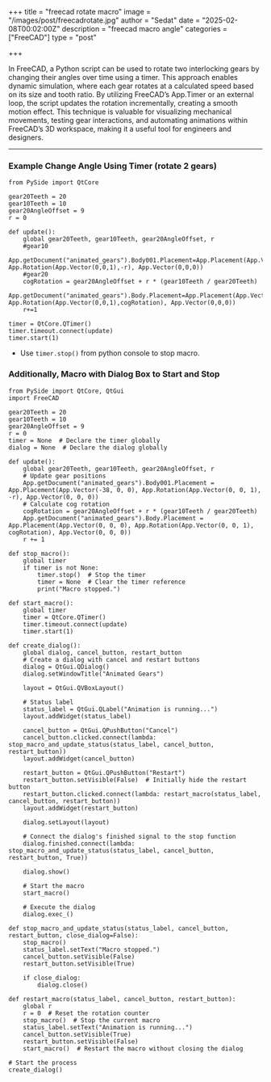 +++
title = "freecad rotate macro"
image = "/images/post/freecadrotate.jpg"
author = "Sedat"
date = "2025-02-08T00:02:00Z"
description = "freecad macro angle"
categories = ["FreeCAD"]
type = "post"

+++

In FreeCAD, a Python script can be used to rotate two interlocking gears by changing their angles over time using a timer. This approach enables dynamic simulation, where each gear rotates at a calculated speed based on its size and tooth ratio. By utilizing FreeCAD’s App.Timer or an external loop, the script updates the rotation incrementally, creating a smooth motion effect. This technique is valuable for visualizing mechanical movements, testing gear interactions, and automating animations within FreeCAD’s 3D workspace, making it a useful tool for engineers and designers.

***

### Example Change Angle Using Timer (rotate 2 gears)

```
from PySide import QtCore

gear20Teeth = 20
gear10Teeth = 10
gear20AngleOffset = 9
r = 0

def update():
	global gear20Teeth, gear10Teeth, gear20AngleOffset, r
	#gear10
	App.getDocument("animated_gears").Body001.Placement=App.Placement(App.Vector(-38,0,0), App.Rotation(App.Vector(0,0,1),-r), App.Vector(0,0,0))
	#gear20
	cogRotation = gear20AngleOffset + r * (gear10Teeth / gear20Teeth)
	App.getDocument("animated_gears").Body.Placement=App.Placement(App.Vector(0,0,0), App.Rotation(App.Vector(0,0,1),cogRotation), App.Vector(0,0,0))
	r+=1

timer = QtCore.QTimer()
timer.timeout.connect(update)
timer.start(1)
```

* Use `timer.stop()` from python console to stop macro.

### Additionally, Macro with Dialog Box to Start and Stop

```
from PySide import QtCore, QtGui
import FreeCAD

gear20Teeth = 20
gear10Teeth = 10
gear20AngleOffset = 9
r = 0
timer = None  # Declare the timer globally
dialog = None  # Declare the dialog globally

def update():
    global gear20Teeth, gear10Teeth, gear20AngleOffset, r
    # Update gear positions
    App.getDocument("animated_gears").Body001.Placement = App.Placement(App.Vector(-38, 0, 0), App.Rotation(App.Vector(0, 0, 1), -r), App.Vector(0, 0, 0))
    # Calculate cog rotation
    cogRotation = gear20AngleOffset + r * (gear10Teeth / gear20Teeth)
    App.getDocument("animated_gears").Body.Placement = App.Placement(App.Vector(0, 0, 0), App.Rotation(App.Vector(0, 0, 1), cogRotation), App.Vector(0, 0, 0))
    r += 1

def stop_macro():
    global timer
    if timer is not None:
        timer.stop()  # Stop the timer
        timer = None  # Clear the timer reference
        print("Macro stopped.")

def start_macro():
    global timer
    timer = QtCore.QTimer()
    timer.timeout.connect(update)
    timer.start(1)

def create_dialog():
    global dialog, cancel_button, restart_button
    # Create a dialog with cancel and restart buttons
    dialog = QtGui.QDialog()
    dialog.setWindowTitle("Animated Gears")

    layout = QtGui.QVBoxLayout()

    # Status label
    status_label = QtGui.QLabel("Animation is running...")
    layout.addWidget(status_label)

    cancel_button = QtGui.QPushButton("Cancel")
    cancel_button.clicked.connect(lambda: stop_macro_and_update_status(status_label, cancel_button, restart_button))
    layout.addWidget(cancel_button)

    restart_button = QtGui.QPushButton("Restart")
    restart_button.setVisible(False)  # Initially hide the restart button
    restart_button.clicked.connect(lambda: restart_macro(status_label, cancel_button, restart_button))
    layout.addWidget(restart_button)

    dialog.setLayout(layout)

    # Connect the dialog's finished signal to the stop function
    dialog.finished.connect(lambda: stop_macro_and_update_status(status_label, cancel_button, restart_button, True))

    dialog.show()

    # Start the macro
    start_macro()

    # Execute the dialog
    dialog.exec_()

def stop_macro_and_update_status(status_label, cancel_button, restart_button, close_dialog=False):
    stop_macro()
    status_label.setText("Macro stopped.")
    cancel_button.setVisible(False)
    restart_button.setVisible(True)

    if close_dialog:
        dialog.close()

def restart_macro(status_label, cancel_button, restart_button):
    global r
    r = 0  # Reset the rotation counter
    stop_macro()  # Stop the current macro
    status_label.setText("Animation is running...")
    cancel_button.setVisible(True)
    restart_button.setVisible(False)
    start_macro()  # Restart the macro without closing the dialog

# Start the process
create_dialog()
```
